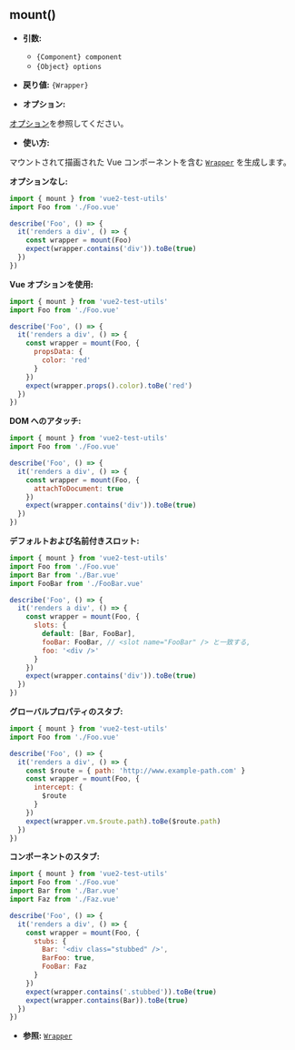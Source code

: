 ## mount()

- **引数:**

  - `{Component} component`
  - `{Object} options`

- **戻り値:** `{Wrapper}`

- **オプション:**

[オプション](./options.md)を参照してください。

- **使い方:**

マウントされて描画された Vue コンポーネントを含む [`Wrapper`](./wrapper/) を生成します。

**オプションなし:**

```js
import { mount } from 'vue2-test-utils'
import Foo from './Foo.vue'

describe('Foo', () => {
  it('renders a div', () => {
    const wrapper = mount(Foo)
    expect(wrapper.contains('div')).toBe(true)
  })
})
```

**Vue オプションを使用:**

```js
import { mount } from 'vue2-test-utils'
import Foo from './Foo.vue'

describe('Foo', () => {
  it('renders a div', () => {
    const wrapper = mount(Foo, {
      propsData: {
        color: 'red'
      }
    })
    expect(wrapper.props().color).toBe('red')
  })
})
```

**DOM へのアタッチ:**

```js
import { mount } from 'vue2-test-utils'
import Foo from './Foo.vue'

describe('Foo', () => {
  it('renders a div', () => {
    const wrapper = mount(Foo, {
      attachToDocument: true
    })
    expect(wrapper.contains('div')).toBe(true)
  })
})
```

**デフォルトおよび名前付きスロット:**

```js
import { mount } from 'vue2-test-utils'
import Foo from './Foo.vue'
import Bar from './Bar.vue'
import FooBar from './FooBar.vue'

describe('Foo', () => {
  it('renders a div', () => {
    const wrapper = mount(Foo, {
      slots: {
        default: [Bar, FooBar],
        fooBar: FooBar, // <slot name="FooBar" /> と一致する,
        foo: '<div />'
      }
    })
    expect(wrapper.contains('div')).toBe(true)
  })
})
```

**グローバルプロパティのスタブ:**

```js
import { mount } from 'vue2-test-utils'
import Foo from './Foo.vue'

describe('Foo', () => {
  it('renders a div', () => {
    const $route = { path: 'http://www.example-path.com' }
    const wrapper = mount(Foo, {
      intercept: {
        $route
      }
    })
    expect(wrapper.vm.$route.path).toBe($route.path)
  })
})
```

**コンポーネントのスタブ:**

```js
import { mount } from 'vue2-test-utils'
import Foo from './Foo.vue'
import Bar from './Bar.vue'
import Faz from './Faz.vue'

describe('Foo', () => {
  it('renders a div', () => {
    const wrapper = mount(Foo, {
      stubs: {
        Bar: '<div class="stubbed" />',
        BarFoo: true,
        FooBar: Faz
      }
    })
    expect(wrapper.contains('.stubbed')).toBe(true)
    expect(wrapper.contains(Bar)).toBe(true)
  })
})
```

- **参照:** [`Wrapper`](./wrapper/)

